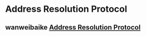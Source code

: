 # Address Resolution Protocol



## wanweibaike [Address Resolution Protocol](https://en.wanweibaike.com/wiki-Address%20Resolution%20Protocol)